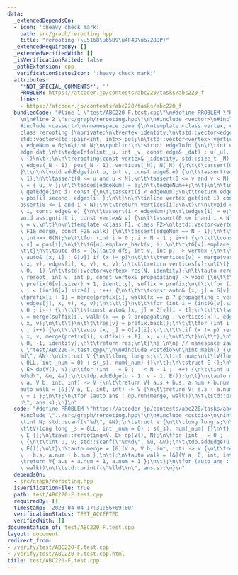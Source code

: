 ```yaml
---
data:
  _extendedDependsOn:
  - icon: ':heavy_check_mark:'
    path: src/graph/rerooting.hpp
    title: "rerooting (\u5168\u65B9\u4F4D\u6728DP)"
  _extendedRequiredBy: []
  _extendedVerifiedWith: []
  _isVerificationFailed: false
  _pathExtension: cpp
  _verificationStatusIcon: ':heavy_check_mark:'
  attributes:
    '*NOT_SPECIAL_COMMENTS*': ''
    PROBLEM: https://atcoder.jp/contests/abc220/tasks/abc220_f
    links:
    - https://atcoder.jp/contests/abc220/tasks/abc220_f
  bundledCode: "#line 1 \"test/ABC220-F.test.cpp\"\n#define PROBLEM \"https://atcoder.jp/contests/abc220/tasks/abc220_f\"\
    \n\n#line 2 \"src/graph/rerooting.hpp\"\n\n#include <vector>\n#include <utility>\n\
    #include <cassert>\n\nnamespace zawa {\n\ntemplate <class vertex, class edge>\n\
    class rerooting {\nprivate:\n\tvertex identity;\n\tstd::vector<edge> edges;\n\t\
    std::vector<std::pair<int, int>> pos;\n\tstd::vector<vertex> vertices;\n\tint\
    \ edgeNum = 0;\n\tint N;\n\npublic:\n\tstruct edgeInfo {\n\t\tint u, v;\n\t\t\
    edge dat;\n\t\tedgeInfo(int _u, int _v, const edge& _dat) : u(_u), v(_v), dat(_dat)\
    \ {}\n\t};\n\n\trerooting(const vertex& _identity, std::size_t _N) \n\t\t: identity(_identity),\
    \ edges(_N - 1), pos(_N - 1), vertices(_N), N(_N) {\n\t\t\tassert(0 < _N);\n\t\
    }\t\n\n\tvoid addEdge(int u, int v, const edge& e) {\n\t\tassert(edgeNum < N -\
    \ 1);\n\t\tassert(0 <= u and u < N);\n\t\tassert(0 <= v and v < N);\n\t\tpos[edgeNum]\
    \ = { u, v };\n\t\tedges[edgeNum] = e;\n\t\tedgeNum++;\n\t}\n\n\tinline edgeInfo\
    \ getEdge(int i) const {\n\t\tassert(i < edgeNum);\n\t\treturn edgeInfo{ pos[i].first,\
    \ pos[i].second, edges[i] };\n\t}\n\n\tinline vertex get(int i) const {\n\t\t\
    assert(0 <= i and i < N);\n\t\treturn vertices[i];\n\t}\n\n\tvoid changeEdge(int\
    \ i, const edge& e) {\n\t\tassert(i < edgeNum);\n\t\tedges[i] = e;\n\t}\n\n\t\
    void assign(int i, const vertex& v) {\n\t\tassert(0 <= i and i < N);\n\t\tvertices[i]\
    \ = v;\n\t}\n\n\ttemplate <class F1, class F2>\n\tstd::vector<vertex> run(const\
    \ F1& merge, const F2& walk) {\n\t\tassert(edgeNum == N - 1);\n\t\tstd::vector<std::vector<std::pair<int,\
    \ int>>> G(N);\n\t\tfor (int i = 0 ; i < N - 1 ; i++) {\n\t\t\tconst auto& [u,\
    \ v] = pos[i];\n\t\t\tG[u].emplace_back(v, i);\n\t\t\tG[v].emplace_back(u, i);\n\
    \t\t}\n\t\tauto dfs = [&](auto dfs, int v, int p) -> vertex {\n\t\t\tfor (const\
    \ auto& [x, i] : G[v]) if (x != p)\n\t\t\t\tvertices[v] = merge(vertices[v], walk(dfs(dfs,\
    \ x, v), edges[i], x, v), x, v);\n\t\t\treturn vertices[v];\n\t\t};\n\t\tdfs(dfs,\
    \ 0, -1);\n\t\tstd::vector<vertex> res(N, identity);\n\t\tauto reroot = [&](auto\
    \ reroot, int v, int p, const vertex& propagating) -> void {\n\t\t\tstd::vector<vertex>\
    \ prefix(G[v].size() + 1, identity), suffix = prefix;\n\t\t\tfor (int i = 0 ;\
    \ i < (int)G[v].size() ; i++) {\n\t\t\t\tconst auto& [x, j] = G[v][i];\n\t\t\t\
    \tprefix[i + 1] = merge(prefix[i], walk((x == p ? propagating : vertices[x]),\
    \ edges[j], x, v), x, v);\n\t\t\t}\n\t\t\tfor (int i = (int)G[v].size() ; i >\
    \ 0 ; i--) {\n\t\t\t\tconst auto& [x, j] = G[v][i - 1];\n\t\t\t\tsuffix[i - 1]\
    \ = merge(suffix[i], walk((x == p ? propagating : vertices[x]), edges[j], x, v),\
    \ x, v);\n\t\t\t}\n\t\t\tres[v] = prefix.back();\n\t\t\tfor (int i = 0 ; i < (int)G[v].size()\
    \ ; i++) {\n\t\t\t\tauto [x, _] = G[v][i];\n\t\t\t\tif (x != p) reroot(reroot,\
    \ x, v, merge(prefix[i], suffix[i + 1], x, v));\n\t\t\t}\n\t\t};\n\t\treroot(reroot,\
    \ 0, -1, identity);\n\t\treturn res;\n\t}\n};\n\n} // namespace zawa\n#line 4\
    \ \"test/ABC220-F.test.cpp\"\n\n#include <cstdio>\n\nint main() {\n\tint N; std::scanf(\"\
    %d\", &N);\n\tstruct V {\n\t\tlong long s;\n\t\tint num;\n\t\tV(long long _s =\
    \ 0LL, int _num = 0) : s(_s), num(_num) {}\n\t};\n\tstruct E {};\n\tzawa::rerooting<V,\
    \ E> dp(V(), N);\n\tfor (int _ = 0 ; _ < N - 1 ; _++) {\n\t\tint u, v; std::scanf(\"\
    %d%d\", &u, &v);\n\t\tdp.addEdge(u - 1, v - 1, E());\n\t}\n\tauto merge = [&](V\
    \ a, V b, int, int) -> V {\n\t\treturn V{ a.s + b.s, a.num + b.num };\n\t};\n\t\
    auto walk = [&](V a, E, int, int) -> V {\n\t\treturn V{ a.s + a.num + 1, a.num\
    \ + 1 };\n\t};\n\tfor (auto ans : dp.run(merge, walk))\n\t\tstd::printf(\"%lld\\\
    n\", ans.s);\n}\n"
  code: "#define PROBLEM \"https://atcoder.jp/contests/abc220/tasks/abc220_f\"\n\n\
    #include \"../src/graph/rerooting.hpp\"\n\n#include <cstdio>\n\nint main() {\n\
    \tint N; std::scanf(\"%d\", &N);\n\tstruct V {\n\t\tlong long s;\n\t\tint num;\n\
    \t\tV(long long _s = 0LL, int _num = 0) : s(_s), num(_num) {}\n\t};\n\tstruct\
    \ E {};\n\tzawa::rerooting<V, E> dp(V(), N);\n\tfor (int _ = 0 ; _ < N - 1 ; _++)\
    \ {\n\t\tint u, v; std::scanf(\"%d%d\", &u, &v);\n\t\tdp.addEdge(u - 1, v - 1,\
    \ E());\n\t}\n\tauto merge = [&](V a, V b, int, int) -> V {\n\t\treturn V{ a.s\
    \ + b.s, a.num + b.num };\n\t};\n\tauto walk = [&](V a, E, int, int) -> V {\n\t\
    \treturn V{ a.s + a.num + 1, a.num + 1 };\n\t};\n\tfor (auto ans : dp.run(merge,\
    \ walk))\n\t\tstd::printf(\"%lld\\n\", ans.s);\n}\n"
  dependsOn:
  - src/graph/rerooting.hpp
  isVerificationFile: true
  path: test/ABC220-F.test.cpp
  requiredBy: []
  timestamp: '2023-04-04 17:31:56+09:00'
  verificationStatus: TEST_ACCEPTED
  verifiedWith: []
documentation_of: test/ABC220-F.test.cpp
layout: document
redirect_from:
- /verify/test/ABC220-F.test.cpp
- /verify/test/ABC220-F.test.cpp.html
title: test/ABC220-F.test.cpp
---
```

